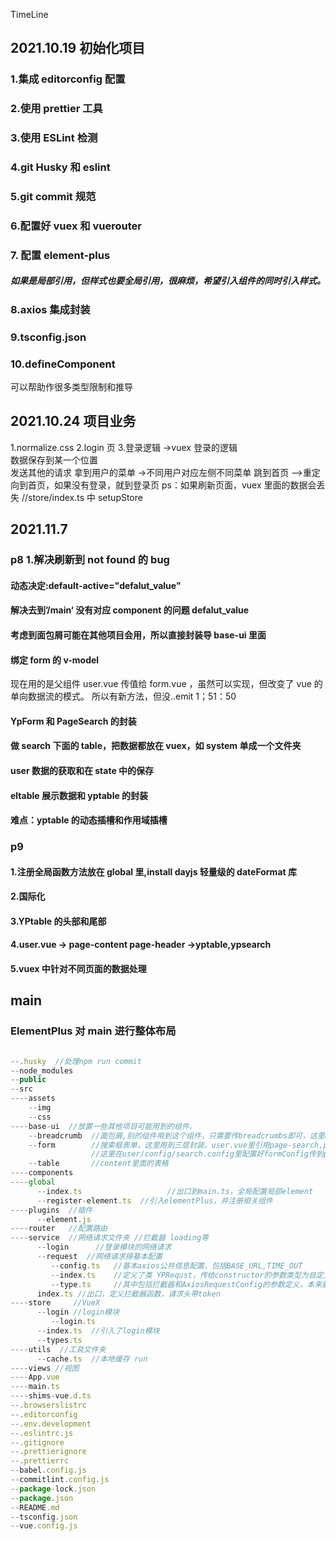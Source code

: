 TimeLine

## 2021.10.19 初始化项目

### 1.集成 editorconfig 配置

### 2.使用 prettier 工具

### 3.使用 ESLint 检测

### 4.git Husky 和 eslint

### 5.git commit 规范

### 6.配置好 vuex 和 vuerouter

### 7. 配置 element-plus

##### 如果是局部引用，但样式也要全局引用，很麻烦，希望引入组件的同时引入样式。

### 8.axios 集成封装

### 9.tsconfig.json

### 10.defineComponent

可以帮助作很多类型限制和推导

## 2021.10.24 项目业务

1.normalize.css
2.login 页 3.登录逻辑 ->vuex
登录的逻辑  
 数据保存到某一个位置  
 发送其他的请求
拿到用户的菜单 ->不同用户对应左侧不同菜单
跳到首页 —>重定向到首页，如果没有登录，就到登录页
ps：如果刷新页面，vuex 里面的数据会丢失 //store/index.ts 中 setupStore

## 2021.11.7

### p8 1.解决刷新到 not found 的 bug

#### 动态决定:default-active="defalut_value"

#### 解决去到’/main‘ 没有对应 component 的问题 defalut_value

#### 考虑到面包屑可能在其他项目会用，所以直接封装导 base-ui 里面

#### 绑定 form 的 v-model

现在用的是父组件 user.vue 传值给 form.vue ，虽然可以实现，但改变了 vue 的单向数据流的模式。
所以有新方法，但没..emit 1；51：50

#### YpForm 和 PageSearch 的封装

#### 做 search 下面的 table，把数据都放在 vuex，如 system 单成一个文件夹

#### user 数据的获取和在 state 中的保存

#### eltable 展示数据和 yptable 的封装

#### 难点：yptable 的动态插槽和作用域插槽

### p9

#### 1.注册全局函数方法放在 global 里,install dayjs 轻量级的 dateFormat 库

#### 2.国际化

#### 3.YPtable 的头部和尾部

#### 4.user.vue -> page-content page-header ->yptable,ypsearch

#### 5.vuex 中针对不同页面的数据处理

## main

### ElementPlus 对 main 进行整体布局

```javascript

--.husky  //处理npm run commit
--node_modules
--public
--src
----assets
    --img
    --css
----base-ui  //放置一些其他项目可能用到的组件。
    --breadcrumb  //面包屑,别的组件用到这个组件，只需要传breadcrumbs即可，这里nav-header用到了，并通过路由查寻出结果，传递数据
    --form        //搜索框表单，这里用到三层封装。user.vue里引用page-search,page-search引用YpForm
                  //这里在user/config/search.config里配置好formConfig传到page-search,再通过v-bind传给YpForm
    --table       //content里面的表格
----components
----global
      --index.ts                   //出口到main.ts，全局配置局部element
      --register-element.ts  //引入elementPlus，并注册相关组件
----plugins  //插件
      --element.js
----router   //配置路由
----service  //网络请求文件夹 //拦截器 loading等
      --login      //登录模块的网络请求
      --request  //网络请求得基本配置
         --config.ts   //基本axios公共信息配置，包括BASE_URL,TIME_OUT
         --index.ts    //定义了类 YPRequst，传给constructor的参数类型为自定义的YPRequestConfig（拓展了AxiosRequestConfig，包含拦截器）
         --type.ts     //其中包括拦截器和AxiosRequestConfig的参数定义，本来能传给axios的参数只有规定的，现做了拓展
      index.ts //出口，定义拦截器函数，请求头带token
----store     //VueX
      --login //login模块
         --login.ts
      --index.ts  //引入了login模块
      --types.ts
----utils  //工具文件夹
      --cache.ts  //本地缓存 run
----views //视图
----App.vue
----main.ts
----shims-vue.d.ts
--.browserslistrc
--.editorconfig
--.env.development
--.eslintrc.js
--.gitignore
--.prettierignore
--.prettierrc
--babel.config.js
--commitlint.config.js
--package-lock.json
--package.json
--README.md
--tsconfig.json
--vue.config.js
```
